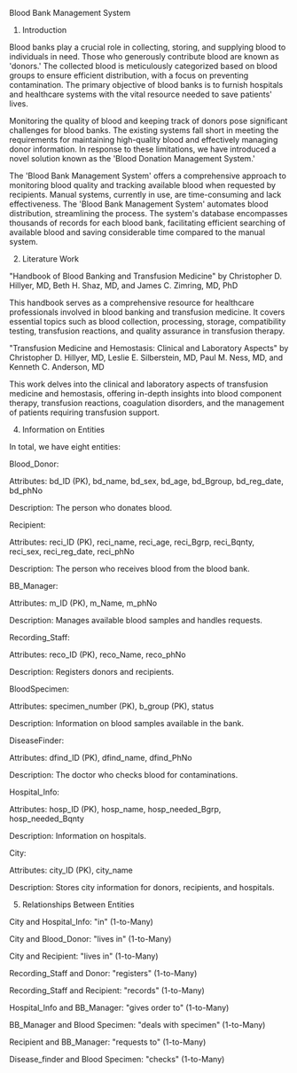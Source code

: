 Blood Bank Management System

1. Introduction

Blood banks play a crucial role in collecting, storing, and supplying blood to individuals in need. Those who generously contribute blood are known as 'donors.' The collected blood is meticulously categorized based on blood groups to ensure efficient distribution, with a focus on preventing contamination. The primary objective of blood banks is to furnish hospitals and healthcare systems with the vital resource needed to save patients' lives.

Monitoring the quality of blood and keeping track of donors pose significant challenges for blood banks. The existing systems fall short in meeting the requirements for maintaining high-quality blood and effectively managing donor information. In response to these limitations, we have introduced a novel solution known as the 'Blood Donation Management System.'

The 'Blood Bank Management System' offers a comprehensive approach to monitoring blood quality and tracking available blood when requested by recipients. Manual systems, currently in use, are time-consuming and lack effectiveness. The 'Blood Bank Management System' automates blood distribution, streamlining the process. The system's database encompasses thousands of records for each blood bank, facilitating efficient searching of available blood and saving considerable time compared to the manual system.

2. Literature Work

"Handbook of Blood Banking and Transfusion Medicine" by Christopher D. Hillyer, MD, Beth H. Shaz, MD, and James C. Zimring, MD, PhD

This handbook serves as a comprehensive resource for healthcare professionals involved in blood banking and transfusion medicine. It covers essential topics such as blood collection, processing, storage, compatibility testing, transfusion reactions, and quality assurance in transfusion therapy.

"Transfusion Medicine and Hemostasis: Clinical and Laboratory Aspects" by Christopher D. Hillyer, MD, Leslie E. Silberstein, MD, Paul M. Ness, MD, and Kenneth C. Anderson, MD

This work delves into the clinical and laboratory aspects of transfusion medicine and hemostasis, offering in-depth insights into blood component therapy, transfusion reactions, coagulation disorders, and the management of patients requiring transfusion support.

4. Information on Entities

In total, we have eight entities:

Blood_Donor:

Attributes: bd_ID (PK), bd_name, bd_sex, bd_age, bd_Bgroup, bd_reg_date, bd_phNo

Description: The person who donates blood.

Recipient:

Attributes: reci_ID (PK), reci_name, reci_age, reci_Bgrp, reci_Bqnty, reci_sex, reci_reg_date, reci_phNo

Description: The person who receives blood from the blood bank.

BB_Manager:

Attributes: m_ID (PK), m_Name, m_phNo

Description: Manages available blood samples and handles requests.

Recording_Staff:

Attributes: reco_ID (PK), reco_Name, reco_phNo

Description: Registers donors and recipients.

BloodSpecimen:

Attributes: specimen_number (PK), b_group (PK), status

Description: Information on blood samples available in the bank.

DiseaseFinder:

Attributes: dfind_ID (PK), dfind_name, dfind_PhNo

Description: The doctor who checks blood for contaminations.

Hospital_Info:

Attributes: hosp_ID (PK), hosp_name, hosp_needed_Bgrp, hosp_needed_Bqnty

Description: Information on hospitals.

City:

Attributes: city_ID (PK), city_name

Description: Stores city information for donors, recipients, and hospitals.

5. Relationships Between Entities

City and Hospital_Info: "in" (1-to-Many)

City and Blood_Donor: "lives in" (1-to-Many)

City and Recipient: "lives in" (1-to-Many)

Recording_Staff and Donor: "registers" (1-to-Many)

Recording_Staff and Recipient: "records" (1-to-Many)

Hospital_Info and BB_Manager: "gives order to" (1-to-Many)

BB_Manager and Blood Specimen: "deals with specimen" (1-to-Many)

Recipient and BB_Manager: "requests to" (1-to-Many)

Disease_finder and Blood Specimen: "checks" (1-to-Many)
